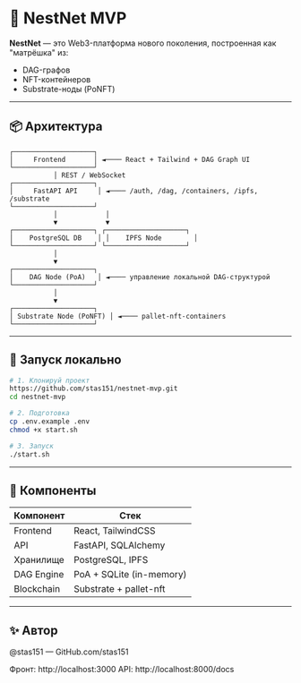 # 🧠 NestNet MVP

**NestNet** — это Web3-платформа нового поколения, построенная как "матрёшка" из:
- DAG-графов
- NFT-контейнеров
- Substrate-ноды (PoNFT)

---

## 📦 Архитектура

```text
┌────────────────────┐
│     Frontend       │ ◄──── React + Tailwind + DAG Graph UI
└────────────────────┘
           │ REST / WebSocket
┌────────────────────┐
│     FastAPI API     │ ◄──── /auth, /dag, /containers, /ipfs, /substrate
└────────────────────┘
           │            │
           ▼            ▼
┌────────────────────┐ ┌────────────────────┐
│    PostgreSQL DB    │ │    IPFS Node        │
└────────────────────┘ └────────────────────┘
           │
           ▼
┌────────────────────┐
│    DAG Node (PoA)   │ ◄──── управление локальной DAG-структурой
└────────────────────┘
           │
           ▼
┌────────────────────┐
│ Substrate Node (PoNFT) │ ◄──── pallet-nft-containers
└────────────────────┘
```

---

## 🚀 Запуск локально

```bash
# 1. Клонируй проект
https://github.com/stas151/nestnet-mvp.git
cd nestnet-mvp

# 2. Подготовка
cp .env.example .env
chmod +x start.sh

# 3. Запуск
./start.sh
```

---

## 📌 Компоненты

| Компонент       | Стек                        |
|-----------------|-----------------------------|
| Frontend        | React, TailwindCSS          |
| API             | FastAPI, SQLAlchemy         |
| Хранилище       | PostgreSQL, IPFS            |
| DAG Engine      | PoA + SQLite (in-memory)    |
| Blockchain      | Substrate + pallet-nft      |

---

## ✨ Автор
@stas151 — GitHub.com/stas151


Фронт: http://localhost:3000
API: http://localhost:8000/docs
